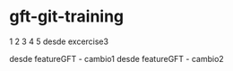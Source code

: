 # gft-git-training

1
2
3
4
5
desde excercise3

desde featureGFT - cambio1
desde featureGFT - cambio2